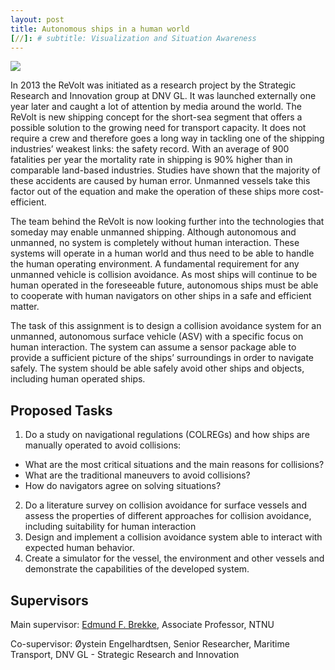 ```yaml
---
layout: post
title: Autonomous ships in a human world
[//]: # subtitle: Visualization and Situation Awareness
---
```

![]({{site.url}}/assets/revolt.jpg)

In 2013 the ReVolt was initiated as a research project by the Strategic Research and Innovation group at DNV GL. It was launched externally one year later and caught a lot of attention by media around the world. The ReVolt is new shipping concept for the short-sea segment that offers a possible solution to the growing need for transport capacity. It does not require a crew and therefore goes a long way in tackling one of the shipping industries’ weakest links: the safety record. With an average of 900 fatalities per year the mortality rate in shipping is 90% higher than in comparable land-based industries. Studies have shown that the majority of these accidents are caused by human error. Unmanned vessels take this factor out of the equation and make the operation of these ships more cost-efficient.

The team behind the ReVolt is now looking further into the technologies that someday may enable unmanned shipping. Although autonomous and unmanned, no system is completely without human interaction. These systems will operate in a human world and thus need to be able to handle the human operating environment. A fundamental requirement for any unmanned vehicle is collision avoidance. As most ships will continue to be human operated in the foreseeable future, autonomous ships must be able to cooperate with human navigators on other ships in a safe and efficient matter.

The task of this assignment is to design a collision avoidance system for an unmanned, autonomous surface vehicle (ASV) with a specific focus on human interaction. The system can assume a sensor package able to provide a sufficient picture of the ships’ surroundings in order to navigate safely. The system should be able safely avoid other ships and objects, including human operated ships.

## Proposed Tasks

1.	Do a study on navigational regulations (COLREGs) and how ships are manually operated to avoid collisions:
*	What are the most critical situations and the main reasons for collisions?
*	What are the traditional maneuvers to avoid collisions?
*	How do navigators agree on solving situations?
2.	Do a literature survey on collision avoidance for surface vessels and assess the properties of different approaches for collision avoidance, including suitability for human interaction
3.	Design and implement a collision avoidance system able to interact with expected human behavior.
4.	Create a simulator for the vessel, the environment and other vessels and demonstrate the capabilities of the developed system. 

## Supervisors

Main supervisor: [Edmund F. Brekke](http://www.ntnu.no/ansatte/edmundfo), Associate Professor, NTNU

Co-supervisor: Øystein Engelhardtsen, Senior Researcher, Maritime Transport, DNV GL - Strategic Research and Innovation
